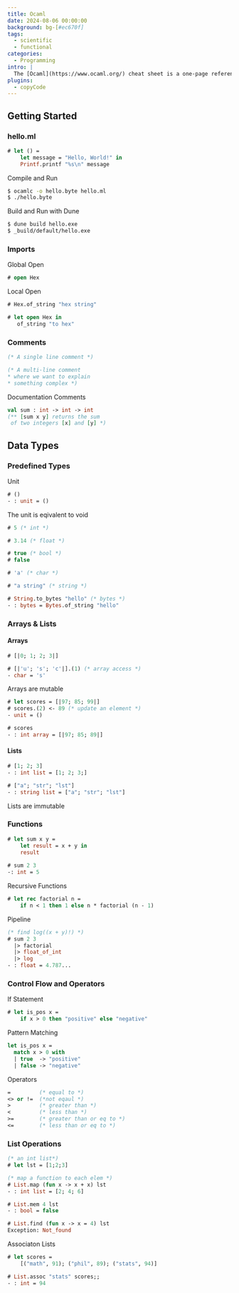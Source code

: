 ```yaml
---
title: Ocaml
date: 2024-08-06 00:00:00
background: bg-[#ec670f]
tags:
  - scientific
  - functional
categories:
  - Programming
intro: |
  The [Ocaml](https://www.ocaml.org/) cheat sheet is a one-page reference sheet for the Ocaml programming language.
plugins:
  - copyCode
---
```


## Getting Started

### hello.ml

```ml
# let () =
    let message = "Hello, World!" in
    Printf.printf "%s\n" message
```

Compile and Run

```bash
$ ocamlc -o hello.byte hello.ml
$ ./hello.byte
```

Build and Run with Dune

```bash
$ dune build hello.exe
$ _build/default/hello.exe
```

### Imports

Global Open

```ml
# open Hex 
```

Local Open

```ml
# Hex.of_string "hex string" 

# let open Hex in 
   of_string "to hex"

```

### Comments

```ml
(* A single line comment *)

(* A multi-line comment
* where we want to explain 
* something complex *)

```

Documentation Comments

```ml
val sum : int -> int -> int
(** [sum x y] returns the sum
 of two integers [x] and [y] *)

```

## Data Types

### Predefined Types

Unit

```ml
# ()
- : unit = ()
```

The unit is eqivalent to void

```ml
# 5 (* int *)

# 3.14 (* float *)

# true (* bool *)
# false

# 'a' (* char *)

# "a string" (* string *)

# String.to_bytes "hello" (* bytes *)
- : bytes = Bytes.of_string "hello"
```

### Arrays & Lists

#### Arrays

```ml
# [|0; 1; 2; 3|] 

# [|'u'; 's'; 'c'|].(1) (* array access *)
- char = 's'
```

Arrays are mutable

```ml
# let scores = [|97; 85; 99|]
# scores.(2) <- 89 (* update an element *)
- unit = ()

# scores
- : int array = [|97; 85; 89|]
```

#### Lists

```ml
# [1; 2; 3]
- : int list = [1; 2; 3;]

# ["a"; "str"; "lst"]
- : string list = ["a"; "str"; "lst"]
```

Lists are immutable

### Functions

```ml
# let sum x y =
    let result = x + y in
    result
    
# sum 2 3
-: int = 5
```

Recursive Functions

```ml
# let rec factorial n = 
    if n < 1 then 1 else n * factorial (n - 1)
```

Pipeline

```ml
(* find log((x + y)!) *)
# sum 2 3 
  |> factorial
  |> float_of_int
  |> log
- : float = 4.787...
```

### Control Flow and Operators

If Statement

```ml
# let is_pos x = 
    if x > 0 then "positive" else "negative"
```

Pattern Matching

```ml
let is_pos x = 
  match x > 0 with 
  | true  -> "positive"
  | false -> "negative"
```

Operators

```ml
=         (* equal to *)
<> or !=  (*not eqaul *)
>         (* greater than *)
<         (* less than *)
>=        (* greater than or eq to *)
<=        (* less than or eq to *)
```

### List Operations

```ml
(* an int list*)
# let lst = [1;2;3]

(* map a function to each elem *)
# List.map (fun x -> x + x) lst
- : int list = [2; 4; 6]

# List.mem 4 lst
- : bool = false

# List.find (fun x -> x = 4) lst
Exception: Not_found

```

Associaton Lists

```ml
# let scores = 
    [("math", 91); ("phil", 89); ("stats", 94)]

# List.assoc "stats" scores;;
- : int = 94
```
